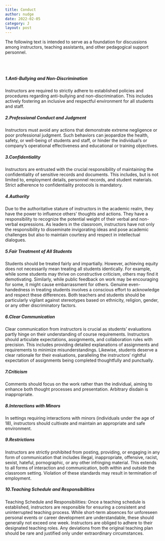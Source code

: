 ```yaml
---
title: Conduct
author: nudge
date: 2022-02-05
category: J
layout: post
---
```

The following text is intended to serve as a foundation for discussions among instructors, teaching assistants, and other pedagogical support personnel.

<br>
<br>

##### 1.Anti-Bullying and Non-Discrimination
Instructors are required to strictly adhere to established policies and procedures regarding anti-bullying and non-discrimination. This includes actively fostering an inclusive and respectful environment for all students and staff.
<br>
##### 2.Professional Conduct and Judgment
Instructors must avoid any actions that demonstrate extreme negligence or poor professional judgment. Such behaviors can jeopardize the health, safety, or well-being of students and staff, or hinder the individual’s or company’s operational effectiveness and educational or training objectives.
<br>
##### 3.Confidentiality
Instructors are entrusted with the crucial responsibility of maintaining the confidentiality of sensitive records and documents. This includes, but is not limited to, employment details, personnel records, and student materials. Strict adherence to confidentiality protocols is mandatory.
<br>
##### 4.Authority
Due to the authoritative stature of instructors in the academic realm, they have the power to influence others' thoughts and actions. They have a responsibility to recognize the potential weight of their verbal and non-verbal expressions. As leaders in the classroom, instructors have not only the responsibility to disseminate invigorating ideas and pose academic challenges but also to maintain courtesy and respect in intellectual dialogues.
<br>
##### 5.Fair Treatment of All Students
Students should be treated fairly and impartially. However, achieving equity does not necessarily mean treating all students identically. For example, while some students may thrive on constructive criticism, others may find it demotivating. Similarly, while public feedback on work may be encouraging for some, it might cause embarrassment for others. Genuine even-handedness in treating students involves a conscious effort to acknowledge and respect these differences. Both teachers and students should be particularly vigilant against stereotypes based on ethnicity, religion, gender, or any other discriminatory factors.
<br>
##### 6.Clear Communication
Clear communication from instructors is crucial as students’ evaluations partly hinge on their understanding of course requirements. Instructors should articulate expectations, assignments, and collaboration rules with precision. This includes providing detailed explanations of assignments and requirements to minimize misunderstandings. Likewise, students deserve a clear rationale for their evaluations, paralleling the instructors’ rightful expectation of assignments being completed thoughtfully and punctually.
<br>

##### 7.Criticism
Comments should focus on the work rather than the individual, aiming to enhance both thought processes and presentation.  Arbitrary disdain is inappropriate.
<br>

##### 8.Interactions with Minors
In settings requiring interactions with minors (individuals under the age of 18), instructors should cultivate and maintain an appropriate and safe environment.
<br>

##### 9.Restrictions
Instructors are strictly prohibited from posting, providing, or engaging in any form of communication that includes illegal, inappropriate, offensive, racist, sexist, hateful, pornographic, or any other infringing material. This extends to all forms of interaction and communication, both within and outside the classroom setting. Violation of these standards may result in termination of employment.
<br>

##### 10.Teaching Schedule and Responsibilities
Teaching Schedule and Responsibilities: Once a teaching schedule is established, instructors are responsible for ensuring a consistent and uninterrupted teaching process. While short-term absences for unforeseen personal events or career development are understandable, these should generally not exceed one week. Instructors are obliged to adhere to their designated teaching roles. Any deviations from the original teaching plan should be rare and justified only under extraordinary circumstances.

<br>
<br>
